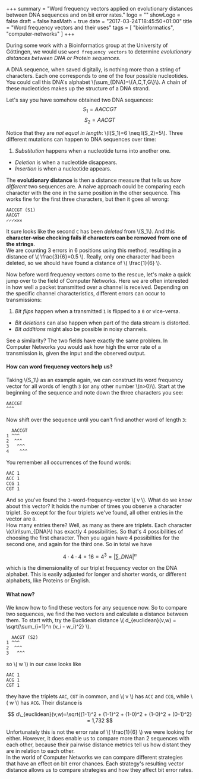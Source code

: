 +++
summary = "Word frequency vectors applied on evolutionary distances between DNA sequences and on bit error rates."
logo = ""
showLogo = false
draft = false
hasMath = true
date = "2017-03-24T18:45:50+01:00"
title = "Word frequency vectors and their uses"
tags = [
  "bioinformatics",
  "computer-networks"
]
+++

During some work with a Bioinformatics group at the University of Göttingen, we would use `word frequency vectors` to determine *evolutionary distances between DNA or Protein sequences*.

A DNA sequence, when saved digitally, is nothing more than a string of characters. Each one corresponds to one of the four possible nucleotides. You could call this DNA's alphabet \\(\sum_{DNA}=\\{A,C,T,G\\}\\). A chain of these nucleotides makes up the structure of a DNA strand.

Let's say you have somehow obtained two DNA sequences:
$$S_1=AACCGT$$
$$S_2=AACGT$$

Notice that they are *not equal in length*: \\(l(S\_1)=6 \neq l(S\_2)=5\\). Three different mutations can happen to DNA sequences over time:

1. *Substitution* happens when a nucleotide turns into another one.
+ *Deletion* is when a nucleotide disappears.
+ *Insertion* is when a nucleotide appears.

The **evolutionary distance** is then a distance measure that tells us *how different* two sequences are. A naive approach could be comparing each character with the one in the same position in the other sequence. This works fine for the first three characters, but then it goes all wrong:

```
AACCGT (S1)
AACGT
✓✓✓✕✕✕
```

It sure looks like the second `C` has been *deleted* from \\(S\_1\\). And this **character-wise checking fails if characters can be removed from one of the strings**.   
We are counting 3 errors in 6 positions using this method, resulting in a distance of \\( \frac{3}{6}=0.5 \\). Really, only one character had been deleted, so we should have found a distance of \\( \frac{1}{6} \\).

Now before word frequency vectors come to the rescue, let's make a quick jump over to the field of Computer Networks. Here we are often interested in how well a packet transmitted over a channel is received. Depending on the specific channel characteristics, different errors can occur to transmissions:

1. *Bit flips* happen when a transmitted `1` is flipped to a `0` or vice-versa.
+ *Bit deletions* can also happen when part of the data stream is distorted.
+ *Bit additions* might also be possible in noisy channels.

See a similarity? The two fields have exactly the same problem. In Computer Networks you would ask how high the error rate of a transmission is, given the input and the observed output.

#### How can word frequency vectors help us?
Taking \\(S\_1\\) as an example again, we can construct its word frequency vector for all words of length `3` (or any other number \\(n>0)\\). Start at the beginning of the sequence and note down the three characters you see:

```
AACCGT
^^^
```

Now shift over the sequence until you can't find another word of length `3`:

```
  AACCGT
1 ^^^
2  ^^^
3   ^^^
4    ^^^
```

You remember all occurrences of the found words:

```
AAC 1
ACC 1
CCG 1
CGT 1
```

And so you've found the `3`-word-frequency-vector \\( v \\). What do we know about this vector? It holds the number of times you observe a character triplet. So except for the four triplets we've found, all other entries in the vector are `0`.   
How many entries there? Well, as many as there are triplets. Each character \\(c\in\sum\_{DNA}\\) has exactly 4 possibilities. So that's 4 possibilities of choosing the first character. Then you again have 4 possibilties for the second one, and again for the third one. So in total we have

$$4\cdot 4\cdot 4=16=4^3=\left| \sum\_{DNA} \right| ^n$$

which is the dimensionality of our triplet frequency vector on the DNA alphabet. This is easily adjusted for longer and shorter words, or different alphabets, like Proteins or English.

#### What now?
We know how to find these vectors for any sequence now. So to compare two sequences, we find the two vectors and calculate a distance between them. To start with, try the Euclidean distance \\( d\_{euclidean}(v,w) = \sqrt{\sum\_{i=1}^n (v_i - w_i)^2} \\).

```
  AACGT (S2)
1 ^^^
2  ^^^
3   ^^^
```

so \\( w \\) in our case looks like

```
AAC 1
ACG 1
CGT 1
```

they have the triplets `AAC`, `CGT` in common, and \\( v \\) has `ACC` and `CCG`, while \\( w \\) has `ACG`. Their distance is

$$ d\_{euclidean}(v,w)=\sqrt{(1-1)^2 + (1-1)^2 + (1-0)^2 + (1-0)^2 + (0-1)^2} = 1,732 $$

Unfortunately this is not the error rate of \\( \frac{1}{6} \\) we were looking for either. However, it does enable us to compare more than 2 sequences with each other, because their pairwise distance metrics tell us how distant they are in relation to each other.   
In the world of Computer Networks we can compare different strategies that have an effect on bit error chances. Each strategy's resulting vector distance allows us to compare strategies and how they affect bit error rates.
